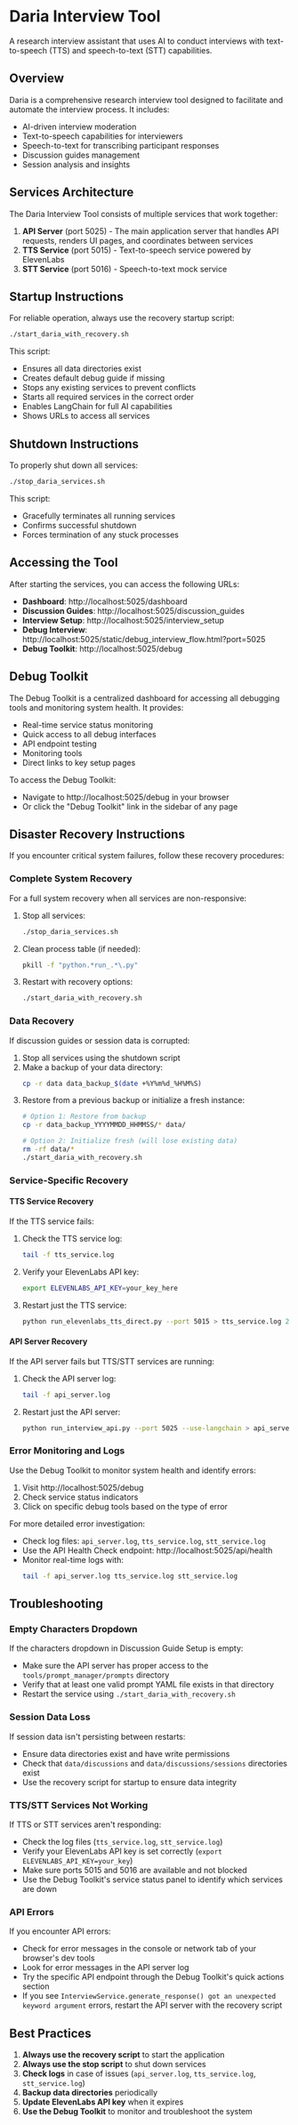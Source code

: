# Daria Interview Tool

A research interview assistant that uses AI to conduct interviews with text-to-speech (TTS) and speech-to-text (STT) capabilities.

## Overview

Daria is a comprehensive research interview tool designed to facilitate and automate the interview process. It includes:

- AI-driven interview moderation
- Text-to-speech capabilities for interviewers
- Speech-to-text for transcribing participant responses
- Discussion guides management
- Session analysis and insights

## Services Architecture

The Daria Interview Tool consists of multiple services that work together:

1. **API Server** (port 5025) - The main application server that handles API requests, renders UI pages, and coordinates between services
2. **TTS Service** (port 5015) - Text-to-speech service powered by ElevenLabs
3. **STT Service** (port 5016) - Speech-to-text mock service

## Startup Instructions

For reliable operation, always use the recovery startup script:

```bash
./start_daria_with_recovery.sh
```

This script:
- Ensures all data directories exist
- Creates default debug guide if missing
- Stops any existing services to prevent conflicts
- Starts all required services in the correct order
- Enables LangChain for full AI capabilities
- Shows URLs to access all services

## Shutdown Instructions

To properly shut down all services:

```bash
./stop_daria_services.sh
```

This script:
- Gracefully terminates all running services
- Confirms successful shutdown
- Forces termination of any stuck processes

## Accessing the Tool

After starting the services, you can access the following URLs:

- **Dashboard**: http://localhost:5025/dashboard
- **Discussion Guides**: http://localhost:5025/discussion_guides
- **Interview Setup**: http://localhost:5025/interview_setup
- **Debug Interview**: http://localhost:5025/static/debug_interview_flow.html?port=5025
- **Debug Toolkit**: http://localhost:5025/debug

## Debug Toolkit

The Debug Toolkit is a centralized dashboard for accessing all debugging tools and monitoring system health. It provides:

- Real-time service status monitoring
- Quick access to all debug interfaces
- API endpoint testing
- Monitoring tools
- Direct links to key setup pages

To access the Debug Toolkit:
- Navigate to http://localhost:5025/debug in your browser
- Or click the "Debug Toolkit" link in the sidebar of any page

## Disaster Recovery Instructions

If you encounter critical system failures, follow these recovery procedures:

### Complete System Recovery

For a full system recovery when all services are non-responsive:

1. Stop all services:
   ```bash
   ./stop_daria_services.sh
   ```

2. Clean process table (if needed):
   ```bash
   pkill -f "python.*run_.*\.py"
   ```

3. Restart with recovery options:
   ```bash
   ./start_daria_with_recovery.sh
   ```

### Data Recovery

If discussion guides or session data is corrupted:

1. Stop all services using the shutdown script
2. Make a backup of your data directory:
   ```bash
   cp -r data data_backup_$(date +%Y%m%d_%H%M%S)
   ```
3. Restore from a previous backup or initialize a fresh instance:
   ```bash
   # Option 1: Restore from backup
   cp -r data_backup_YYYYMMDD_HHMMSS/* data/
   
   # Option 2: Initialize fresh (will lose existing data)
   rm -rf data/*
   ./start_daria_with_recovery.sh
   ```

### Service-Specific Recovery

#### TTS Service Recovery

If the TTS service fails:

1. Check the TTS service log:
   ```bash
   tail -f tts_service.log
   ```
2. Verify your ElevenLabs API key:
   ```bash
   export ELEVENLABS_API_KEY=your_key_here
   ```
3. Restart just the TTS service:
   ```bash
   python run_elevenlabs_tts_direct.py --port 5015 > tts_service.log 2>&1 &
   ```

#### API Server Recovery

If the API server fails but TTS/STT services are running:

1. Check the API server log:
   ```bash
   tail -f api_server.log
   ```
2. Restart just the API server:
   ```bash
   python run_interview_api.py --port 5025 --use-langchain > api_server.log 2>&1 &
   ```

### Error Monitoring and Logs

Use the Debug Toolkit to monitor system health and identify errors:

1. Visit http://localhost:5025/debug
2. Check service status indicators
3. Click on specific debug tools based on the type of error

For more detailed error investigation:
- Check log files: `api_server.log`, `tts_service.log`, `stt_service.log`
- Use the API Health Check endpoint: http://localhost:5025/api/health
- Monitor real-time logs with:
  ```bash
  tail -f api_server.log tts_service.log stt_service.log
  ```

## Troubleshooting

### Empty Characters Dropdown

If the characters dropdown in Discussion Guide Setup is empty:
- Make sure the API server has proper access to the `tools/prompt_manager/prompts` directory
- Verify that at least one valid prompt YAML file exists in that directory
- Restart the service using `./start_daria_with_recovery.sh`

### Session Data Loss

If session data isn't persisting between restarts:
- Ensure data directories exist and have write permissions
- Check that `data/discussions` and `data/discussions/sessions` directories exist
- Use the recovery script for startup to ensure data integrity

### TTS/STT Services Not Working

If TTS or STT services aren't responding:
- Check the log files (`tts_service.log`, `stt_service.log`)
- Verify your ElevenLabs API key is set correctly (`export ELEVENLABS_API_KEY=your_key`)
- Make sure ports 5015 and 5016 are available and not blocked
- Use the Debug Toolkit's service status panel to identify which services are down

### API Errors

If you encounter API errors:
- Check for error messages in the console or network tab of your browser's dev tools
- Look for error messages in the API server log
- Try the specific API endpoint through the Debug Toolkit's quick actions section
- If you see `InterviewService.generate_response() got an unexpected keyword argument` errors, restart the API server with the recovery script

## Best Practices

1. **Always use the recovery script** to start the application
2. **Always use the stop script** to shut down services
3. **Check logs** in case of issues (`api_server.log`, `tts_service.log`, `stt_service.log`)
4. **Backup data directories** periodically
5. **Update ElevenLabs API key** when it expires
6. **Use the Debug Toolkit** to monitor and troubleshoot the system 